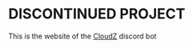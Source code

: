 # DISCONTINUED PROJECT
This is the website of the [CloudZ](https://discord.com/api/oauth2/authorize?client_id=805052223285493761&permissions=261992873975&scope=bot%20applications.commands) discord bot
